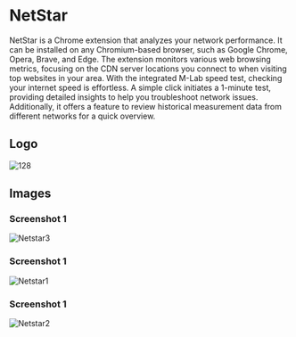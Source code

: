 # NetStar
NetStar is a Chrome extension that analyzes your network performance. It can be installed on any Chromium-based browser, such as Google Chrome, Opera, Brave, and Edge. The extension monitors various web browsing metrics, focusing on the CDN server locations you connect to when visiting top websites in your area. With the integrated M-Lab speed test, checking your internet speed is effortless. A simple click initiates a 1-minute test, providing detailed insights to help you troubleshoot network issues. Additionally, it offers a feature to review historical measurement data from different networks for a quick overview.

## Logo

![128](https://github.com/user-attachments/assets/1d4f64af-b14c-4e15-bd52-65ad9d5b496c)

## Images
### Screenshot 1
![Netstar3](https://github.com/user-attachments/assets/26fbcbd4-11e3-4ab1-af26-57181462164e)

### Screenshot 1
![Netstar1](https://github.com/user-attachments/assets/93ed1356-5736-4bcf-af5b-26fe206e5272)

### Screenshot 1
![Netstar2](https://github.com/user-attachments/assets/eb2f1e98-4f49-4f45-a5fa-058768b3d621)
